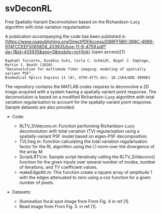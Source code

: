# svDeconRL
Free Spatially-Variant Deconvolution based on the Richardson-Lucy algorithm with total variation regularisation

A publication accompanying the code has been published in [https://www.osapublishing.org/DirectPDFAccess/DB8FF5B0-388C-4989-974FCCEEF50858D8_433935/boe-11-8-4759.pdf?da=1&id=433935&seq=0&mobile=no](link) (open access)\[1\]:

```
Raphaël Turcotte, Eusebiu Sutu, Carla C. Schmidt, Nigel J. Emptage, Martin J. Booth (2020).
"Deconvolution for multimode fiber imaging: modeling of spatially variant PSF",
Biomedical Optics Express 11 (8), 4759-4771 doi: 10.1364/BOE.399983
```
The repository contains the MATLAB codes requires to deconvolve a 2D image acquired with a system having a spatially variant point response. The deconvolution is based on a modified Richardson-Lucy algorithm with total variation regularisation to account for the spatially variant point response. Sample datasets are also provided.

* Code:
	- RLTV_SVdeconv.m: Function performing Richardson-Lucy deconvolution with total variation (TV) regularisation using a spatially-variant PSF model based on eigen-PSF decomposition.
	- TVL1reg.m: Function calculating the total variation regularisation factor for the RL algorithm using the L1 norm over the divergence of the array M 
	- ScriptLRTV.m:  Sample script iteratively calling the RLTV_SVdeconv() function for the given inputs over several number of modes, number of iterations, and TV coefficient values.
	- makeEdgeAtt.m: This function create a square array of amplitude 1 with the edges attenuated to zero using a cos function for a given number of pixels.

* Datasets:
	- Illumination focal spot image from From Fig. 4 in ref \[1\].
	- Bead image from From Fig. 5. in ref \[1\].
